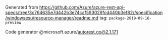 Generated from https://github.com/Azure/azure-rest-api-specs/tree/3c764635e7d442b3e74caf593029fcd440b3ef82//specification/windowsesu/resource-manager/readme.md tag: `package-2019-09-16-preview`

Code generator @microsoft.azure/autorest.go@2.1.171


